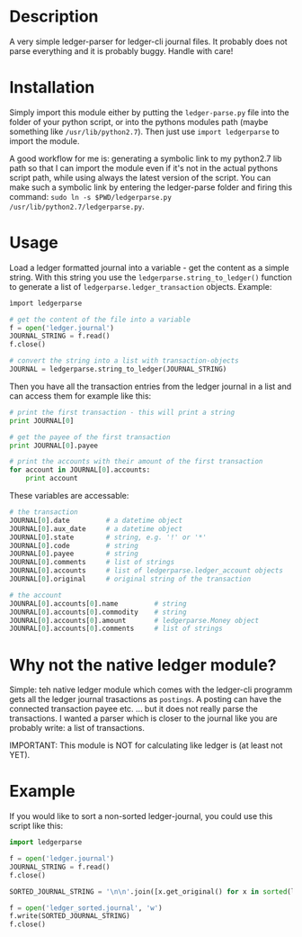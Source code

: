 # Description

A very simple ledger-parser for ledger-cli journal files. It probably does not parse everything and it is probably buggy. Handle with care!

# Installation

Simply import this module either by putting the `ledger-parse.py` file into the folder of your python script, or into the pythons modules path (maybe something like `/usr/lib/python2.7`). Then just use `import ledgerparse` to import the module.

A good workflow for me is: generating a symbolic link to my python2.7 lib path so that I can import the module even if it's not in the actual pythons script path, while using always the latest version of the script. You can make such a symbolic link by entering the ledger-parse folder and firing this command: `sudo ln -s $PWD/ledgerparse.py /usr/lib/python2.7/ledgerparse.py`.

# Usage

Load a ledger formatted journal into a variable - get the content as a simple string. With this string you use the `ledgerparse.string_to_ledger()` function to generate a list of `ledgerparse.ledger_transaction` objects. Example:

```python
ìmport ledgerparse

# get the content of the file into a variable
f = open('ledger.journal')
JOURNAL_STRING = f.read()
f.close()

# convert the string into a list with transaction-objects
JOURNAL = ledgerparse.string_to_ledger(JOURNAL_STRING)
```

Then you have all the transaction entries from the ledger journal in a list and can access them for example like this:

```python
# print the first transaction - this will print a string
print JOURNAL[0]

# get the payee of the first transaction
print JOURNAL[0].payee

# print the accounts with their amount of the first transaction
for account in JOURNAL[0].accounts:
    print account
```

These variables are accessable:

```python
# the transaction
JOURNAL[0].date         # a datetime object
JOURNAL[0].aux_date     # a datetime object
JOURNAL[0].state        # string, e.g. '!' or '*'
JOURNAL[0].code         # string
JOURNAL[0].payee        # string
JOURNAL[0].comments     # list of strings
JOURNAL[0].accounts     # list of ledgerparse.ledger_account objects
JOURNAL[0].original     # original string of the transaction

# the account
JOUNRAL[0].accounts[0].name         # string
JOUNRAL[0].accounts[0].commodity    # string
JOUNRAL[0].accounts[0].amount       # ledgerparse.Money object
JOUNRAL[0].accounts[0].comments     # list of strings
```

# Why not the native ledger module?

Simple: teh native ledger module which comes with the ledger-cli programm gets all the ledger journal trasactions as `postings`. A posting can have the connected transaction payee etc. ... but it does not really parse the transactions. I wanted a parser which is closer to the journal like you are probably write: a list of transactions.

IMPORTANT: This module is NOT for calculating like ledger is (at least not YET).

# Example

If you would like to sort a non-sorted ledger-journal, you could use this script like this:

```python
import ledgerparse

f = open('ledger.journal')
JOURNAL_STRING = f.read()
f.close()

SORTED_JOURNAL_STRING = '\n\n'.join([x.get_original() for x in sorted(ledgerparse.string_to_ledger(JOURNAL_STRING), key=lambda y: y.date)])

f = open('ledger_sorted.journal', 'w')
f.write(SORTED_JOURNAL_STRING)
f.close()
```